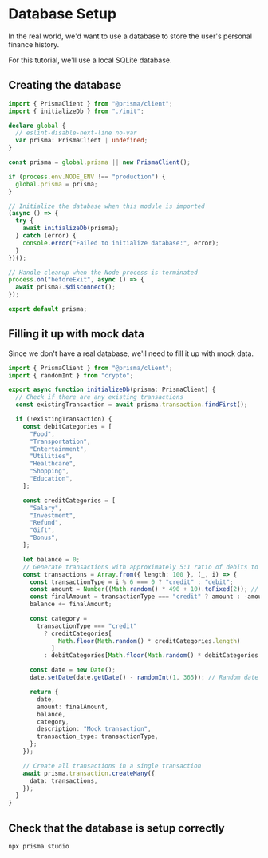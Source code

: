 # Database Setup

In the real world, we'd want to use a database to store the user's personal finance history.

For this tutorial, we'll use a local SQLite database.

## Creating the database

```typescript title="src/lib/db/index.ts"
import { PrismaClient } from "@prisma/client";
import { initializeDb } from "./init";

declare global {
  // eslint-disable-next-line no-var
  var prisma: PrismaClient | undefined;
}

const prisma = global.prisma || new PrismaClient();

if (process.env.NODE_ENV !== "production") {
  global.prisma = prisma;
}

// Initialize the database when this module is imported
(async () => {
  try {
    await initializeDb(prisma);
  } catch (error) {
    console.error("Failed to initialize database:", error);
  }
})();

// Handle cleanup when the Node process is terminated
process.on("beforeExit", async () => {
  await prisma?.$disconnect();
});

export default prisma;
```

## Filling it up with mock data
Since we don't have a real database, we'll need to fill it up with mock data.

```typescript title="src/lib/db/init.ts"
import { PrismaClient } from "@prisma/client";
import { randomInt } from "crypto";

export async function initializeDb(prisma: PrismaClient) {
  // Check if there are any existing transactions
  const existingTransaction = await prisma.transaction.findFirst();

  if (!existingTransaction) {
    const debitCategories = [
      "Food",
      "Transportation",
      "Entertainment",
      "Utilities",
      "Healthcare",
      "Shopping",
      "Education",
    ];

    const creditCategories = [
      "Salary",
      "Investment",
      "Refund",
      "Gift",
      "Bonus",
    ];

    let balance = 0;
    // Generate transactions with approximately 5:1 ratio of debits to credits
    const transactions = Array.from({ length: 100 }, (_, i) => {
      const transactionType = i % 6 === 0 ? "credit" : "debit";
      const amount = Number((Math.random() * 490 + 10).toFixed(2)); // Random amount between 10 and 500, rounded to 2 decimal places
      const finalAmount = transactionType === "credit" ? amount : -amount;
      balance += finalAmount;

      const category =
        transactionType === "credit"
          ? creditCategories[
              Math.floor(Math.random() * creditCategories.length)
            ]
          : debitCategories[Math.floor(Math.random() * debitCategories.length)];

      const date = new Date();
      date.setDate(date.getDate() - randomInt(1, 365)); // Random date within the last year

      return {
        date,
        amount: finalAmount,
        balance,
        category,
        description: "Mock transaction",
        transaction_type: transactionType,
      };
    });

    // Create all transactions in a single transaction
    await prisma.transaction.createMany({
      data: transactions,
    });
  }
}
```

## Check that the database is setup correctly

```sh
npx prisma studio
```

